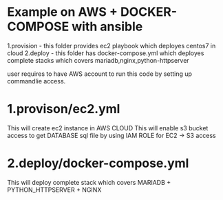 # Example on AWS + DOCKER-COMPOSE with ansible 
 1.provision - this folder provides ec2 playbook which deployes centos7 in cloud
 2.deploy - this folder has docker-compose.yml which deployes complete stacks which covers mariadb,nginx,python-httpserver

 user requires to have AWS account to  run this code by setting up commandlie access.

# 1.provison/ec2.yml

 This will create ec2 instance in AWS CLOUD
 This will enable s3 bucket access to get DATABASE sql file by using IAM ROLE for EC2 -> S3 access


# 2.deploy/docker-compose.yml

 This will deploy complete stack which covers MARIADB + PYTHON_HTTPSERVER + NGINX
